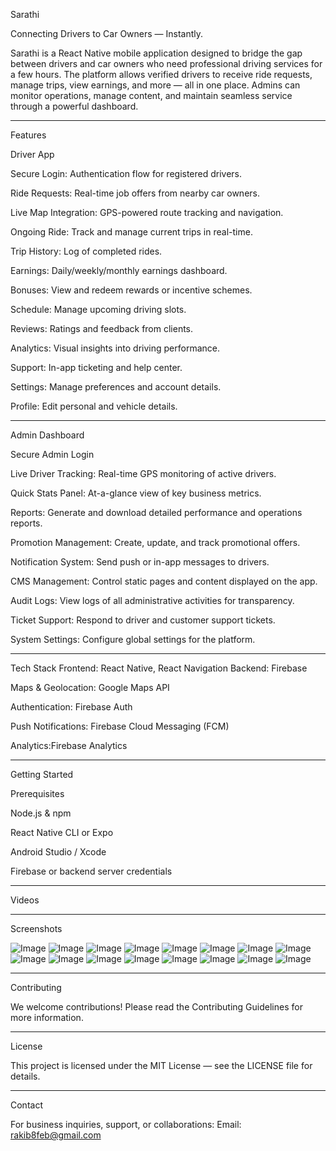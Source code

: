 Sarathi

Connecting Drivers to Car Owners — Instantly.

Sarathi is a React Native mobile application designed to bridge the gap between drivers and car owners who need professional driving services for a few hours. The platform allows verified drivers to receive ride requests, manage trips, view earnings, and more — all in one place. Admins can monitor operations, manage content, and maintain seamless service through a powerful dashboard.


---

Features

Driver App

Secure Login: Authentication flow for registered drivers.

Ride Requests: Real-time job offers from nearby car owners.

Live Map Integration: GPS-powered route tracking and navigation.

Ongoing Ride: Track and manage current trips in real-time.

Trip History: Log of completed rides.

Earnings: Daily/weekly/monthly earnings dashboard.

Bonuses: View and redeem rewards or incentive schemes.

Schedule: Manage upcoming driving slots.

Reviews: Ratings and feedback from clients.

Analytics: Visual insights into driving performance.

Support: In-app ticketing and help center.

Settings: Manage preferences and account details.

Profile: Edit personal and vehicle details.



---

Admin Dashboard

Secure Admin Login

Live Driver Tracking: Real-time GPS monitoring of active drivers.

Quick Stats Panel: At-a-glance view of key business metrics.

Reports: Generate and download detailed performance and operations reports.

Promotion Management: Create, update, and track promotional offers.

Notification System: Send push or in-app messages to drivers.

CMS Management: Control static pages and content displayed on the app.

Audit Logs: View logs of all administrative activities for transparency.

Ticket Support: Respond to driver and customer support tickets.

System Settings: Configure global settings for the platform.



---

Tech Stack
Frontend: React Native, React Navigation
Backend: Firebase


Maps & Geolocation: Google Maps API

Authentication: Firebase Auth

Push Notifications: Firebase Cloud Messaging (FCM)

Analytics:Firebase Analytics



---

Getting Started

Prerequisites

Node.js & npm

React Native CLI or Expo

Android Studio / Xcode

Firebase or backend server credentials

---
Videos 



---

Screenshots

![Image](https://github.com/user-attachments/assets/abef3cae-9b24-4e9e-a8dd-c716fa9c2fd8)
![Image](https://github.com/user-attachments/assets/1f4a66ab-03be-45a2-81c2-0cc0af3b8320)
![Image](https://github.com/user-attachments/assets/64f9c87a-023b-4d24-986a-a1e931c14a63)
![Image](https://github.com/user-attachments/assets/8e0aab3b-a257-4f6e-889b-b22034a9fc15)
![Image](https://github.com/user-attachments/assets/68eac943-5a58-41cd-bfa9-fc6e454f8b9d)
![Image](https://github.com/user-attachments/assets/02100d28-d806-450c-87d2-b2090d33fee5)
![Image](https://github.com/user-attachments/assets/96e6ea92-0c0c-48f9-8c7d-06afc0cf1694)
![Image](https://github.com/user-attachments/assets/50edf525-1911-4259-861e-95da83223bc4)
![Image](https://github.com/user-attachments/assets/84e501ad-3880-4cc9-b18d-aedd523ed839)
![Image](https://github.com/user-attachments/assets/465a932d-7135-4041-afce-4d5cf5f8258f)
![Image](https://github.com/user-attachments/assets/b39ae33e-0244-436e-9a04-678c47d59472)
![Image](https://github.com/user-attachments/assets/857a508d-f7b0-4c98-95c3-72e6c3a7ad61)
![Image](https://github.com/user-attachments/assets/ef71cc64-ac8c-4ebf-80b6-3ba4676e7829)
![Image](https://github.com/user-attachments/assets/9e9ef135-b356-479c-aa2f-8d0aca28125c)
![Image](https://github.com/user-attachments/assets/06339108-ffae-4d4e-9269-9b686d10b4f3)
![Image](https://github.com/user-attachments/assets/fdc954bd-5791-4b9d-b07b-a1c1fa0403fb)


---

Contributing

We welcome contributions! Please read the Contributing Guidelines for more information.


---

License

This project is licensed under the MIT License — see the LICENSE file for details.


---

Contact

For business inquiries, support, or collaborations:
Email: rakib8feb@gmail.com
